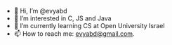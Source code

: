 - 👋 Hi, I’m @evyabd
- 👀 I’m interested in C, JS and Java
- 🌱 I’m currently learning CS at Open University Israel
- 📫 How to reach me: evyabd@gmail.com.

<!---
evyabd/evyabd is a ✨ special ✨ repository because its `README.md` (this file) appears on your GitHub profile.
You can click the Preview link to take a look at your changes.
--->
